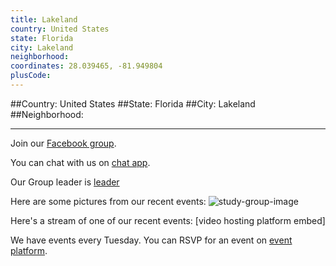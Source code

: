 ```yaml
---
title: Lakeland
country: United States
state: Florida
city: Lakeland
neighborhood: 
coordinates: 28.039465, -81.949804
plusCode:
---
```


##Country: United States
##State: Florida
##City: Lakeland
##Neighborhood: 
*****
Join our [Facebook group](https://www.facebook.com/groups/Free.Code.Camp.Lakeland.Florida).

You can chat with us on [chat app]().

Our Group leader is [leader]()

Here are some pictures from our recent events:
![study-group-image]()

Here's a stream of one of our recent events:
[video hosting platform embed]

We have events every Tuesday. You can RSVP for an event on [event platform]().
